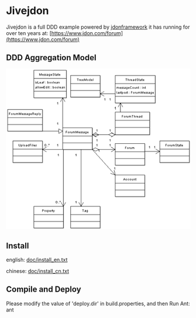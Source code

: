 Jivejdon
=========================================

Jivejdon is a full DDD example powered by [jdonframework](https://github.com/banq/jdonframework) 
 it has 
running  for over ten years
at: [https://www.jdon.com/forum](https://www.jdon.com/forum)


DDD Aggregation Model
------------------------------------
![avatar](./doc/DomainModel.png)



Install
------------------------------------
english: [doc/install_en.txt](./doc/install_en.txt)

chinese: [doc/install_cn.txt](./doc/install_cn.txt)


Compile and Deploy
-------------------------------
Please modify the value of 'deploy.dir' in build.properties, and then Run Ant:
ant
